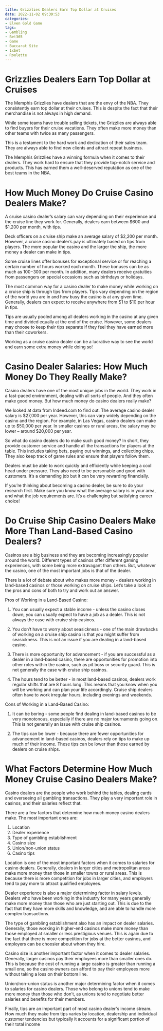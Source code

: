 ```yaml
---
title: Grizzlies Dealers Earn Top Dollar at Cruises
date: 2022-11-02 09:39:53
categories:
- Elven Gold Game
tags:
- Gambling
- Bet365
- Game
- Baccarat Site
- 1xbet
- Roulette
---
```



#  Grizzlies Dealers Earn Top Dollar at Cruises

The Memphis Grizzlies have dealers that are the envy of the NBA. They consistently earn top dollar at their cruises. This is despite the fact that their merchandise is not always in high demand.

While some teams have trouble selling tickets, the Grizzlies are always able to find buyers for their cruise vacations. They often make more money than other teams with twice as many passengers.

This is a testament to the hard work and dedication of their sales team. They are always able to find new clients and attract repeat business.

The Memphis Grizzlies have a winning formula when it comes to their dealers. They work hard to ensure that they provide top-notch service and products. This has earned them a well-deserved reputation as one of the best teams in the NBA.

#  How Much Money Do Cruise Casino Dealers Make?

A cruise casino dealer’s salary can vary depending on their experience and the cruise line they work for. Generally, dealers earn between $600 and $1,200 per month, with tips.

Deck officers on a cruise ship make an average salary of $2,200 per month. However, a cruise casino dealer’s pay is ultimately based on tips from players. The more popular the casino and the larger the ship, the more money a dealer can make in tips. 

Some cruise lines offer bonuses for exceptional service or for reaching a certain number of hours worked each month. These bonuses can be as much as $100-$300 per month. In addition, many dealers receive gratuities from passengers on special occasions such as birthdays or holidays.

The most common way for a casino dealer to make money while working on a cruise ship is through tips from players. Tips vary depending on the region of the world you are in and how busy the casino is at any given time. Generally, dealers can expect to receive anywhere from $1 to $10 per hour in tips. 

Tips are usually pooled among all dealers working in the casino at any given time and divided equally at the end of the cruise. However, some dealers may choose to keep their tips separate if they feel they have earned more than their coworkers. 

Working as a cruise casino dealer can be a lucrative way to see the world and earn some extra money while doing so!

#  Casino Dealer Salaries: How Much Money Do They Really Make?

Casino dealers have one of the most unique jobs in the world. They work in a fast-paced environment, dealing with all sorts of people. And they often make good money. But how much money do casino dealers really make?

We looked at data from Indeed.com to find out. The average casino dealer salary is $27,000 per year. However, this can vary widely depending on the casino and the region. For example, in Las Vegas, casino dealers can make up to $50,000 per year. In smaller casinos or rural areas, the salary may be lower – around $20,000 per year.

So what do casino dealers do to make such good money? In short, they provide customer service and handle all the transactions for players at the table. This includes taking bets, paying out winnings, and collecting chips. They also keep track of game rules and ensure that players follow them.

Dealers must be able to work quickly and efficiently while keeping a cool head under pressure. They also need to be personable and good with customers. It’s a demanding job but it can be very rewarding financially.

If you’re thinking about becoming a casino dealer, be sure to do your research first. Make sure you know what the average salary is in your area, and what the job requirements are. It’s a challenging but satisfying career choice!

#  Do Cruise Ship Casino Dealers Make More Than Land-Based Casino Dealers?

Casinos are a big business and they are becoming increasingly popular around the world. Different types of casinos offer different gaming experiences, with some being more extravagant than others. But, whatever the casino, one of the most important jobs is that of the dealer.

There is a lot of debate about who makes more money - dealers working in land-based casinos or those working on cruise ships. Let’s take a look at the pros and cons of both to try and work out an answer.

Pros of Working in a Land-Based Casino:

1) You can usually expect a stable income - unless the casino closes down, you can usually expect to have a job as a dealer. This is not always the case with cruise ship casinos.

2) You don’t have to worry about seasickness - one of the main drawbacks of working on a cruise ship casino is that you might suffer from seasickness. This is not an issue if you are dealing in a land-based casino.

3) There is more opportunity for advancement - if you are successful as a dealer in a land-based casino, there are opportunities for promotion into other roles within the casino, such as pit boss or security guard. This is not generally the case with cruise ship casinos.

4) The hours tend to be better - in most land-based casinos, dealers work regular shifts that are 8 hours long. This means that you know when you will be working and can plan your life accordingly. Cruise ship dealers often have to work irregular hours, including evenings and weekends.

Cons of Working in a Land-Based Casino:

1) It can be boring - some people find dealing in land-based casinos to be very monotonous, especially if there are no major tournaments going on. This is not generally an issue with cruise ship casinos.

2) The tips can be lower - because there are fewer opportunities for advancement in land-based casinos, dealers rely on tips to make up much of their income. These tips can be lower than those earned by dealers on cruise ships.

#  What Factors Determine How Much Money Cruise Casino Dealers Make?

Casino dealers are the people who work behind the tables, dealing cards and overseeing all gambling transactions. They play a very important role in casinos, and their salaries reflect that.

There are a few factors that determine how much money casino dealers make. The most important ones are:

1. Location 
2. Dealer experience 
3. Type of gambling establishment 
4. Casino size 
5. Union/non-union status 
6. Casino tips

Location is one of the most important factors when it comes to salaries for casino dealers. Generally, dealers in larger cities and metropolitan areas make more money than those in smaller towns or rural areas. This is because there is more competition for jobs in larger cities, and employers tend to pay more to attract qualified employees.

Dealer experience is also a major determining factor in salary levels. Dealers who have been working in the industry for many years generally make more money than those who are just starting out. This is due to the fact that they have more skills and knowledge, and are able to handle more complex transactions.

The type of gambling establishment also has an impact on dealer salaries. Generally, those working in higher-end casinos make more money than those employed at smaller or less prestigious venues. This is again due to the fact that there is more competition for jobs at the better casinos, and employers can be choosier about whom they hire.

Casino size is another important factor when it comes to dealer salaries. Generally, larger casinos pay their employees more than smaller ones do. This is because the cost of running a large casino is greater than running a small one, so the casino owners can afford to pay their employees more without taking a loss on their bottom line. 

Union/non-union status is another major determining factor when it comes to salaries for casino dealers. Those who belong to unions tend to make more money than those who don't, as unions tend to negotiate better salaries and benefits for their members. 

Finally, tips are an important part of most casino dealer's income stream. How much they make from tips varies by location, dealership and individual customer tendencies but typically it accounts for a significant portion of their total income
